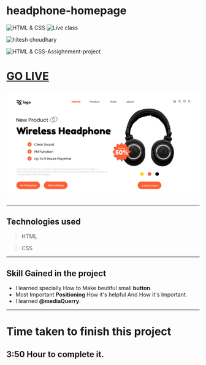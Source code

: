 # headphone-homepage


![HTML & CSS](https://img.shields.io/badge/HTML-CSS-orange)
![Live class](https://img.shields.io/badge/LIVE--CLASS-PROJECT----lightgrey)


![hitesh choudhary](https://img.shields.io/badge/Hitesh--Choudhary-Full--stack--JS--bootcamp-red)

![HTML & CSS-Assighnment-project](https://img.shields.io/badge/Responsive-Ineuron--Assignment-blue)


# [GO LIVE](https://headphons.netlify.app)

![completeWebsite](7.png)
***
 ## Technologies used

> HTML

> CSS  
---


## **Skill Gained in the project**

- I learned specially How to Make beutiful small **button**.
-  Most Important **Positioning** How it's helpful And How it's Important.
- I learned **@mediaQuerry**.

***
# Time taken to finish this project
**3:50 Hour** to complete it.
---
